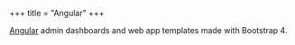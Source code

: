+++
title = "Angular"
+++

[Angular](http://angular.io) admin dashboards and web app templates made with Bootstrap 4.
